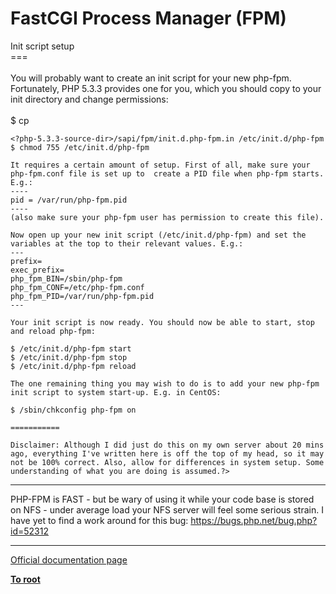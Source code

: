 # FastCGI Process Manager (FPM)



Init script setup<br>===<br><br>You will probably want to create an init script for your new php-fpm. Fortunately, PHP 5.3.3 provides one for you, which you should copy to your init directory and change permissions:<br><br>$ cp 

```
<?php-5.3.3-source-dir>/sapi/fpm/init.d.php-fpm.in /etc/init.d/php-fpm
$ chmod 755 /etc/init.d/php-fpm

It requires a certain amount of setup. First of all, make sure your php-fpm.conf file is set up to  create a PID file when php-fpm starts. E.g.:
----
pid = /var/run/php-fpm.pid
----
(also make sure your php-fpm user has permission to create this file).

Now open up your new init script (/etc/init.d/php-fpm) and set the variables at the top to their relevant values. E.g.:
---
prefix=
exec_prefix=
php_fpm_BIN=/sbin/php-fpm
php_fpm_CONF=/etc/php-fpm.conf
php_fpm_PID=/var/run/php-fpm.pid
---

Your init script is now ready. You should now be able to start, stop and reload php-fpm:

$ /etc/init.d/php-fpm start
$ /etc/init.d/php-fpm stop
$ /etc/init.d/php-fpm reload

The one remaining thing you may wish to do is to add your new php-fpm init script to system start-up. E.g. in CentOS:

$ /sbin/chkconfig php-fpm on

===========

Disclaimer: Although I did just do this on my own server about 20 mins ago, everything I've written here is off the top of my head, so it may not be 100% correct. Also, allow for differences in system setup. Some understanding of what you are doing is assumed.?>
```
  

---

PHP-FPM is FAST - but be wary of using it while your code base is stored on NFS - under average load your NFS server will feel some serious strain. I have yet to find a work around for this bug: https://bugs.php.net/bug.php?id=52312  

---

[Official documentation page](https://www.php.net/manual/en/install.fpm.php)

**[To root](/README.md)**